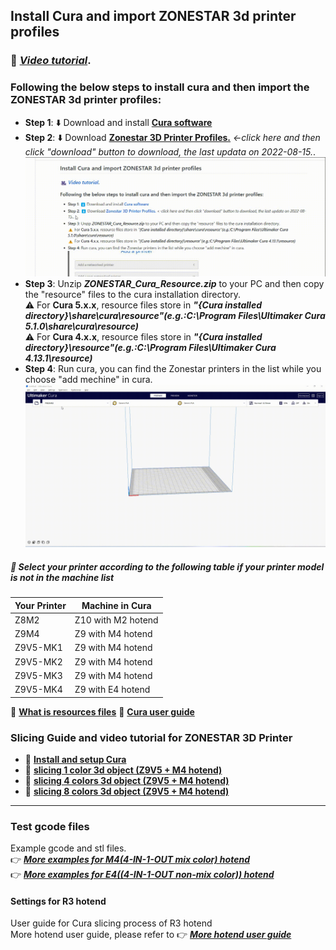 ## Install Cura and import ZONESTAR 3d printer profiles
 
### :movie_camera: [***Video tutorial***](https://youtu.be/h2GynyUo7wQ).    
### Following the below steps to install cura and then import the ZONESTAR 3d printer profiles:  
- **Step 1**:  :arrow_down: Download and install  [**Cura software**](https://github.com/Ultimaker/Cura/releases)
- **Step 2**:  :arrow_down: Download [**Zonestar 3D Printer Profiles.**](./ZONESTAR_Cura_resources.zip) *<-click here and then click "download" button to download, the last updata on 2022-08-15.*.   
![:movie_camera:](downloadzip.gif)  
- **Step 3**:   Unzip ***ZONESTAR_Cura_Resource.zip*** to your PC and then copy the "resource" files to the cura installation directory.     
:warning: For **Cura 5.x.x**, resource files store in ***"{Cura installed directory}\share\cura\resource"(e.g.:C:\Program Files\Ultimaker Cura 5.1.0\share\cura\resource)***         
:warning: For **Cura 4.x.x**, resource files store in ***"{Cura installed directory}\resource"(e.g.:C:\Program Files\Ultimaker Cura 4.13.1\resource)***     
- **Step 4**: Run cura, you can find the Zonestar printers in the list while you choose "add mechine" in cura.    
![](machinelist.gif)
##### :star2: Select your printer according to the following table if your printer model is not in the machine list    
|           Your Printer         |         Machine in Cura         |  
|--------------------------------|---------------------------------|  
|            Z8M2                |        Z10 with M2 hotend       |
|            Z9M4                |        Z9  with M4 hotend       |
|        Z9V5-MK1                |        Z9  with M4 hotend       |
|        Z9V5-MK2                |        Z9  with M4 hotend       |
|        Z9V5-MK3                |        Z9  with M4 hotend       |
|        Z9V5-MK4                |        Z9  with E4 hotend       |  

:green_book: [**What is resources files**](https://github.com/Ultimaker/Cura/wiki/Definition-Files-Explained)  :green_book: [**Cura user guide**](https://support.ultimaker.com/hc/en-us/categories/360002327600-Software)     


### Slicing Guide and video tutorial for ZONESTAR 3D Printer
- :movie_camera: [**Install and setup Cura**](https://youtu.be/h2GynyUo7wQ)   
- :movie_camera: [**slicing 1 color 3d object (Z9V5 + M4 hotend)**](https://youtu.be/UDgjGRFrELc)   
- :movie_camera: [**slicing 4 colors 3d object (Z9V5 + M4 hotend)**](https://youtu.be/hP6Socp-Cz0)    
- :movie_camera: [**slicing 8 colors 3d object (Z9V5 + M4 hotend)**](https://youtu.be/qQ6UnTysqK0)  

------------
### Test gcode files
Example gcode and stl files.  
:point_right: [***More examples for M4(4-IN-1-OUT mix color) hotend***](https://github.com/ZONESTAR3D/Upgrade-kit-guide/tree/main/HOTEND/M4%20%204-IN-1-OUT%20Mixing%20Color%20Hotend)  
:point_right: [***More examples for E4((4-IN-1-OUT non-mix color)) hotend***](https://github.com/ZONESTAR3D/Upgrade-kit-guide/tree/main/HOTEND/E4%204-IN-1-OUT%20Non-Mixing%20Color%20Hotend)  
#### Settings for R3 hotend 
User guide for Cura slicing process of R3 hotend   
More hotend user guide, please refer to :point_right: [***More hotend user guide***](https://github.com/ZONESTAR3D/Upgrade-kit-guide/tree/main/HOTEND)  
